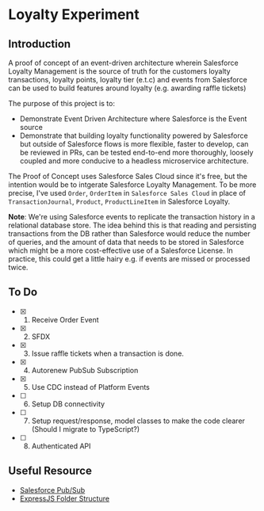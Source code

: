 # Loyalty Experiment

## Introduction

A proof of concept of an event-driven architecture wherein Salesforce Loyalty Management is the source of truth for the customers loyalty transactions, loyalty points, loyalty tier (e.t.c) and events from Salesforce can be used to build features around loyalty (e.g. awarding raffle tickets)

The purpose of this project is to:
- Demonstrate Event Driven Architecture where Salesforce is the Event source
- Demonstrate that building loyalty functionality powered by Salesforce but outside of Salesforce flows is more flexible, faster to develop, can be reviewed in PRs, can be tested end-to-end more thoroughly, loosely coupled and more conducive to a headless microservice architecture.

The Proof of Concept uses Salesforce Sales Cloud since it's free, but the intention would be to intgerate Salesforce Loyalty Management. To be more precise, I've used `Order`, `OrderItem` in `Salesforce Sales Cloud` in place of `TransactionJournal`, `Product`, `ProductLineItem` in Salesforce Loyalty.

**Note**: We're using Salesforce events to replicate the transaction history in a relational database store. The idea behind this is that reading and persisting transactions from the DB rather than Salesforce would reduce the number of queries, and the amount of data that needs to be stored in Salesforce which might be a more cost-effective use of a Salesforce License. In practice, this could get a little hairy e.g. if events are missed or processed twice.

## To Do

- [x] 1. Receive Order Event
- [x] 2. SFDX
- [x] 3. Issue raffle tickets when a transaction is done. 
- [x] 4. Autorenew PubSub Subscription
- [x] 5. Use CDC instead of Platform Events
- [ ] 6. Setup DB connectivity
- [ ] 7. Setup request/response, model classes to make the code clearer (Should I migrate to TypeScript?)
- [ ] 8. Authenticated API 

## Useful Resource

- [Salesforce Pub/Sub](https://jungleeforce.com/2021/11/11/connecting-to-salesforce-using-pub-sub-api-grpc/)
- [ExpressJS Folder Structure](https://www.codemzy.com/blog/nodejs-file-folder-structure)